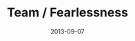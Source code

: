 ---
layout: message
category: message
series: "Go Forth"
title: "Team / Fearlessness"
date: 2013-09-07
audio-description: "Brian Tome talks about fearlessness in pursuit of new ventures."
audio: "http://www.crossroads.net/players/media/hq/go_forth_03.mp3"
audio-title: "Team/Fearlessness"
audio-duration: "43&#58;11"
program-description: "Program - WK3 Go Forth"
program: "http://www.crossroads.net/players/media/hq/09_07-08_13Program_LO.pdf"
program-title: "Team/Fearlessness"
video-description: "Brian Tome talks about fearlessness in pursuit of new ventures."
video-title: "Team/Fearlessness"
video: "https://s3.amazonaws.com/crossroadsvideomessages/go_forth_03.mp4"
video-poster: "https://www.crossroads.net/uploadedfiles/go_forth_03_still.jpg"
---